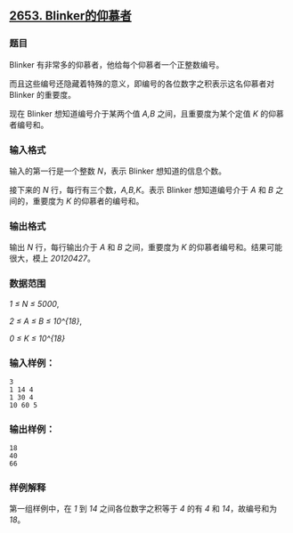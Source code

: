 ## [2653. Blinker的仰慕者](https://www.acwing.com/problem/content/2655/)

### 题目

Blinker 有非常多的仰慕者，他给每个仰慕者一个正整数编号。

而且这些编号还隐藏着特殊的意义，即编号的各位数字之积表示这名仰慕者对 Blinker 的重要度。

现在 Blinker 想知道编号介于某两个值 *A,B* 之间，且重要度为某个定值 *K* 的仰慕者编号和。

### 输入格式

输入的第一行是一个整数 *N*，表示 Blinker 想知道的信息个数。

接下来的 *N* 行，每行有三个数，*A,B,K*。表示 Blinker 想知道编号介于 *A* 和 *B* 之间的，重要度为 *K* 的仰慕者的编号和。

### 输出格式

输出 *N* 行，每行输出介于 *A* 和 *B* 之间，重要度为 *K* 的仰慕者编号和。结果可能很大，模上 *20120427*。

### 数据范围

*1 ≤ N ≤ 5000*,

*2 ≤ A ≤ B ≤ 10^{18}*,

*0 ≤ K ≤ 10^{18}*

### 输入样例：

```
3
1 14 4
1 30 4
10 60 5
```

### 输出样例：

```
18
40
66
```

### 样例解释

第一组样例中，在 *1* 到 *14* 之间各位数字之积等于 *4* 的有 *4* 和 *14*，故编号和为 *18*。
